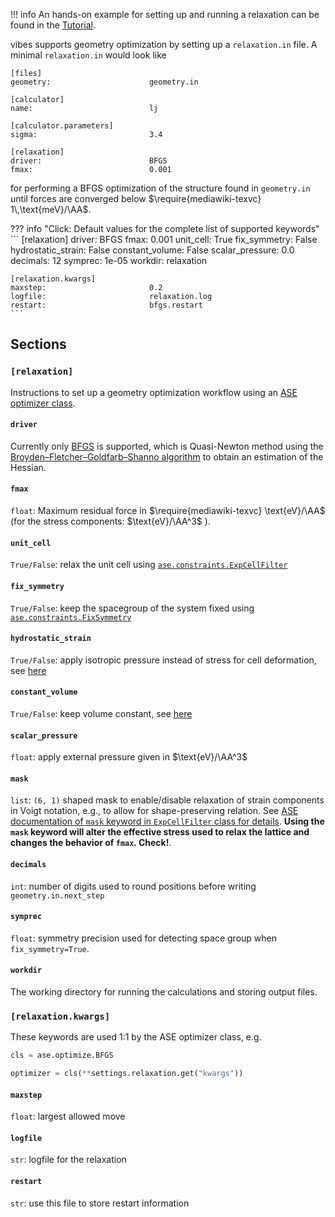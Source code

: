 !!! info
	An hands-on example for setting up and running a relaxation can be found in the [Tutorial](../Tutorial/1_geometry_optimization.md).

vibes supports geometry optimization by setting up a `relaxation.in` file. A minimal `relaxation.in` would look like

```fo
[files]
geometry:                      geometry.in

[calculator]
name:                          lj

[calculator.parameters]
sigma:                         3.4

[relaxation]
driver:                        BFGS
fmax:                          0.001
```

for performing a BFGS optimization of the structure found in `geometry.in` until forces are converged below $\require{mediawiki-texvc} 1\,\text{meV}/\AA$.

??? info "Click: Default values for the complete list of supported keywords"
    ```
    [relaxation]
    driver:                        BFGS
    fmax:                          0.001
    unit_cell:                     True
    fix_symmetry:                  False
    hydrostatic_strain:            False
    constant_volume:               False
    scalar_pressure:               0.0
    decimals:                      12
    symprec:                       1e-05
    workdir:                       relaxation

    [relaxation.kwargs]
    maxstep:                       0.2
    logfile:                       relaxation.log
    restart:                       bfgs.restart
    ```

## Sections

### `[relaxation]`
Instructions to set up a geometry optimization workflow using an [ASE optimizer class](https://wiki.fysik.dtu.dk/ase/ase/optimize.html#module-ase.optimize).

#### `driver`
Currently only [BFGS](https://wiki.fysik.dtu.dk/ase/ase/optimize.html#bfgs) is supported, which is Quasi-Newton method using the [Broyden–Fletcher–Goldfarb–Shanno algorithm](https://en.wikipedia.org/wiki/Broyden%E2%80%93Fletcher%E2%80%93Goldfarb%E2%80%93Shanno_algorithm) to obtain an estimation of the Hessian.

#### `fmax`

`float`: Maximum residual force in $\require{mediawiki-texvc} \text{eV}/\AA$ (for the stress components: $\text{eV}/\AA^3$ ).

#### `unit_cell`

`True/False`: relax the unit cell using [`ase.constraints.ExpCellFilter`](https://wiki.fysik.dtu.dk/ase/ase/constraints.html?highlight=expcellfilter#ase.constraints.ExpCellFilter)

#### `fix_symmetry`

`True/False`: keep the spacegroup of the system fixed using [`ase.constraints.FixSymmetry`](https://wiki.fysik.dtu.dk/ase/dev/ase/constraints.html?highlight=fixsymmetry#ase.spacegroup.symmetrize.FixSymmetry)

#### `hydrostatic_strain`

`True/False`: apply isotropic pressure instead of stress for cell deformation, see [here](https://wiki.fysik.dtu.dk/ase/ase/constraints.html?highlight=expcellfilter#ase.constraints.ExpCellFilter)

#### `constant_volume`

`True/False`: keep volume constant, see [here](https://wiki.fysik.dtu.dk/ase/ase/constraints.html?highlight=expcellfilter#ase.constraints.ExpCellFilter)

#### `scalar_pressure`

`float`: apply external pressure given in $\text{eV}/\AA^3$

#### `mask`

`list`: `(6, 1)` shaped mask to enable/disable relaxation of strain components in Voigt notation, e.g., to allow for shape-preserving relation. See [ASE documentation of `mask` keyword in `ExpCellFilter` class for details](https://wiki.fysik.dtu.dk/ase/ase/constraints.html?highlight=expcellfilter#ase.constraints.ExpCellFilter). **Using the `mask` keyword will alter the effective stress used to relax the lattice and changes the behavior of `fmax`. Check!**.

#### `decimals`

`int`: number of digits used to round positions before writing `geometry.in.next_step`

#### `symprec`

`float`: symmetry precision used for detecting space group when `fix_symmetry=True`.

#### `workdir`

The working directory for running the calculations and storing output files.

### `[relaxation.kwargs]`

These keywords are used 1:1 by the ASE optimizer class, e.g.

```python
cls = ase.optimize.BFGS

optimizer = cls(**settings.relaxation.get("kwargs"))
```

#### `maxstep`

`float`: largest allowed move

#### `logfile`

`str`: logfile for the relaxation

#### `restart`

`str`: use this file to store restart information
